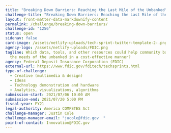 ```yaml
---
title: "Breaking Down Barriers: Reaching the Last Mile of the Unbanked"
challenge-title: "Breaking Down Barriers: Reaching the Last Mile of the Unbanked"
layout: front-matter-data-markdownify-content
permalink: /challenge/breaking-down-barriers/
challenge-id: "1256"
status: open
sidenav: false
card-image: /assets/netlify-uploads/tech-sprint-twitter-template-2-.png
agency-logo: /assets/netlify-uploads/FDIC.png
tagline: Which data, tools, and other resources could help community banks meet
  the needs of the unbanked in a cost-effective manner?
agency: Federal Deposit Insurance Corporation (FDIC)
external-url: https://www.fdic.gov/fditech/techsprints.html
type-of-challenge:
  - Creative (multimedia & design)
  - Ideas
  - Technology demonstration and hardware
  - Analytics, visualizations, algorithms
submission-start: 2021/07/06 10:00 AM
submission-end: 2021/07/20 5:00 PM
fiscal-year: FY21
legal-authority: America COMPETES Act
challenge-manager: Justin Cole
challenge-manager-email: "jucole@fdic.gov  "
point-of-contact: Innovation@FDIC.gov
---
```

